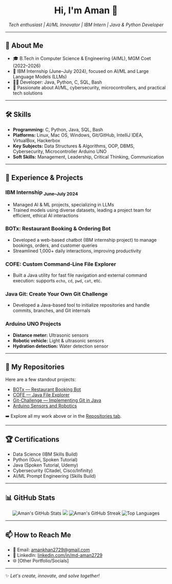 <h1 align="center">Hi, I'm Aman 👋</h1>

<p align="center">
  <em>Tech enthusiast | AI/ML Innovator | IBM Intern | Java & Python Developer</em>
</p>

---

## 🚀 About Me

- 🎓 B.Tech in Computer Science & Engineering (AIML), MGM Coet (2022–2026)
- 🤖 IBM Internship (June–July 2024), focused on AI/ML and Large Language Models (LLMs)
- 🧑‍💻 Developer: Java, Python, C, SQL, Bash
- 💼 Passionate about AI/ML, cybersecurity, microcontrollers, and practical tech solutions

---

## 🛠️ Skills

- **Programming:** C, Python, Java, SQL, Bash
- **Platforms:** Linux, Mac OS, Windows, Git/GitHub, IntelliJ IDEA, VirtualBox, Hackerbox
- **Key Subjects:** Data Structures & Algorithms, OOP, DBMS, Cybersecurity, Microcontroller Arduino UNO
- **Soft Skills:** Management, Leadership, Critical Thinking, Communication

---

## 💼 Experience & Projects

### **IBM Internship** <sub>June–July 2024</sub>
- Managed AI & ML projects, specializing in LLMs
- Trained models using diverse datasets, leading a project team for efficient, ethical AI interactions

### **BOTx: Restaurant Booking & Ordering Bot**
- Developed a web-based chatbot (IBM internship project) to manage bookings, orders, and customer queries
- Streamlined 1,000+ daily interactions, improving productivity

### **COFE: Custom Command-Line File Explorer**
- Built a Java utility for fast file navigation and external command execution: supports `echo`, `cd`, `pwd`, `cat`, etc.

### **Java Git: Create Your Own Git Challenge**
- Developed a Java-based tool to initialize repositories and handle commits, branches, and Git internals

### **Arduino UNO Projects**
- **Distance meter:** Ultrasonic sensors  
- **Robotic vehicle:** Light & ultrasonic sensors  
- **Hydration detection:** Water detection sensor  

---

## 📂 My Repositories

Here are a few standout projects:

- [BOTx — Restaurant Booking Bot](https://github.com/Aman-pr/BOTx)
- [COFE — Java File Explorer](https://github.com/Aman-pr/COFE)
- [Git-Challenge — Implementing Git in Java](https://github.com/Aman-pr/Git-Challenge)
- [Arduino Sensors and Robotics](https://github.com/Aman-pr/Arduino-Projects)

➡️ Explore all my work above or in the [Repositories tab](https://github.com/Aman-pr?tab=repositories).

---

## 🏆 Certifications

- Data Science (IBM Skills Build)
- Python (Guvi, Spoken Tutorial)
- Java (Spoken Tutorial, Udemy)
- Cybersecurity (Citadel, Cisco/Infinity)
- AI/ML Prompt Engineering (Skills Build)

---

## 📊 GitHub Stats

<p align="center">
  <img src="https://github-readme-stats.vercel.app/api?username=Aman-pr&show_icons=true&theme=default" alt="Aman's GitHub Stats" />
  <img src="https://streak-stats.demolab.com?user=Aman-pr&theme=default&t=1" />
  <img src="https://streak-stats.demolab.com?user=Aman-pr&theme=default" alt="Aman's GitHub Streak" />
  <img src="https://github-readme-stats.vercel.app/api/top-langs/?username=Aman-pr&layout=compact&theme=default" alt="Top Languages" />
</p>

---

## 📫 How to Reach Me

- 📧 Email: amankhan2729@gmail.com  
- 💼 LinkedIn: [linkedin.com/in/md-aman2729](https://www.linkedin.com/in/md-aman2729)  
- 🌐 [Other Portfolio/Socials]  

---

<!-- Badges and extras can be added with Shields.io -->

✨ _Let's create, innovate, and solve together!_

